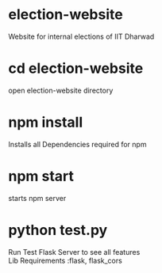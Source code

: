 # election-website
Website for internal elections of IIT Dharwad

# cd election-website
open election-website directory
# npm install
Installs all Dependencies required for npm 
# npm start
starts npm server

# python test.py
Run Test Flask Server to see all features
<br>
Lib Requirements :flask, flask_cors

